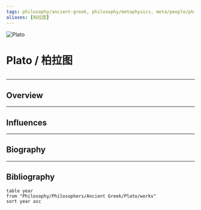 ```yaml
---
tags: philosophy/ancient-greek, philosophy/metaphysics, meta/people/philosopher
aliases: [柏拉图]
---
```


![Plato](https://www.cityu.edu/wp-content/uploads/2017/03/Plato-and-Athena.jpg)

# Plato / 柏拉图

```toc
```

---

## Overview

---

## Influences

---

## Biography

---

## Bibliography

```dataview
table year
from "Philosophy/Philosophers/Ancient Greek/Plato/works"
sort year asc
```
